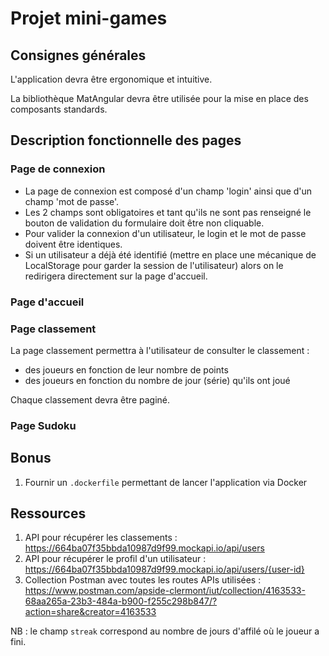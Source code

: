 # Projet mini-games

## Consignes générales

L'application devra être ergonomique et intuitive.

La bibliothèque MatAngular devra être utilisée pour la mise en place des composants standards.

## Description fonctionnelle des pages

### Page de connexion

 - La page de connexion est composé d'un champ 'login' ainsi que d'un champ 'mot de passe'.
 - Les 2 champs sont obligatoires et tant qu'ils ne sont pas renseigné le bouton de validation du formulaire doit être non cliquable.
 - Pour valider la connexion d'un utilisateur, le login et le mot de passe doivent être identiques.
 - Si un utilisateur a déjà été identifié (mettre en place une mécanique de LocalStorage pour garder la session de l'utilisateur) alors on le redirigera directement sur la page d'accueil.

### Page d'accueil

### Page classement

La page classement permettra à l'utilisateur de consulter le classement :
 - des joueurs en fonction de leur nombre de points
 - des joueurs en fonction du nombre de jour (série) qu'ils ont joué

Chaque classement devra être paginé.

### Page Sudoku

## Bonus

1. Fournir un `.dockerfile` permettant de lancer l'application via Docker

## Ressources 

1. API pour récupérer les classements : https://664ba07f35bbda10987d9f99.mockapi.io/api/users
2. API pour récupérer le profil d'un utilisateur : https://664ba07f35bbda10987d9f99.mockapi.io/api/users/{user-id}
3. Collection Postman avec toutes les routes APIs utilisées : https://www.postman.com/apside-clermont/iut/collection/4163533-68aa265a-23b3-484a-b900-f255c298b847/?action=share&creator=4163533

NB : le champ `streak` correspond au nombre de jours d'affilé où le joueur a fini.